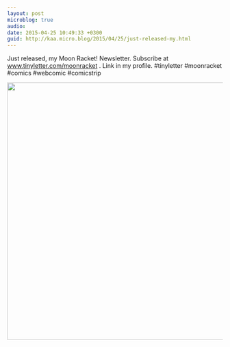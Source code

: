 ```yaml
---
layout: post
microblog: true
audio: 
date: 2015-04-25 10:49:33 +0300
guid: http://kaa.micro.blog/2015/04/25/just-released-my.html
---
```

Just released, my Moon Racket! Newsletter. Subscribe at www.tinyletter.com/moonracket . Link in my profile. #tinyletter #moonracket #comics #webcomic #comicstrip

<img src="https://micro.kaa.bz/uploads/2018/16703cbc40.jpg" width="600" height="600" />
